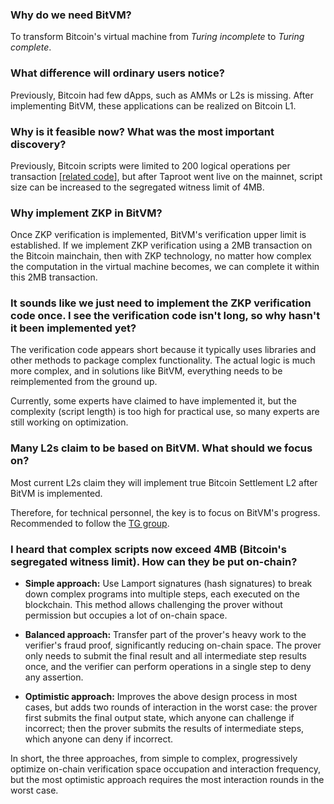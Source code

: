 ### Why do we need BitVM?

To transform Bitcoin's virtual machine from _Turing incomplete_ to _Turing complete_.

### What difference will ordinary users notice?

Previously, Bitcoin had few dApps, such as AMMs or L2s is missing. After implementing BitVM, these applications can be realized on Bitcoin L1.

### Why is it feasible now? What was the most important discovery?

Previously, Bitcoin scripts were limited to 200 logical operations per transaction [[related code](https://github.com/bitcoin/bitcoin/blob/ce56f5621a94dcc2159ebe57e43da727eab18e6c/src/script/interpreter.cpp#L276)], but after Taproot went live on the mainnet, script size can be increased to the segregated witness limit of 4MB.

### Why implement ZKP in BitVM?

Once ZKP verification is implemented, BitVM's verification upper limit is established. If we implement ZKP verification using a 2MB transaction on the Bitcoin mainchain, then with ZKP technology, no matter how complex the computation in the virtual machine becomes, we can complete it within this 2MB transaction.

### It sounds like we just need to implement the ZKP verification code once. I see the verification code isn't long, so why hasn't it been implemented yet?

The verification code appears short because it typically uses libraries and other methods to package complex functionality. The actual logic is much more complex, and in solutions like BitVM, everything needs to be reimplemented from the ground up.

Currently, some experts have claimed to have implemented it, but the complexity (script length) is too high for practical use, so many experts are still working on optimization.

### Many L2s claim to be based on BitVM. What should we focus on?

Most current L2s claim they will implement true Bitcoin Settlement L2 after BitVM is implemented.

Therefore, for technical personnel, the key is to focus on BitVM's progress. Recommended to follow the [TG group](https://t.me/bitVM_chat).

### I heard that complex scripts now exceed 4MB (Bitcoin's segregated witness limit). How can they be put on-chain?

- **Simple approach:** Use Lamport signatures (hash signatures) to break down complex programs into multiple steps, each executed on the blockchain. This method allows challenging the prover without permission but occupies a lot of on-chain space.

- **Balanced approach:** Transfer part of the prover's heavy work to the verifier's fraud proof, significantly reducing on-chain space. The prover only needs to submit the final result and all intermediate step results once, and the verifier can perform operations in a single step to deny any assertion.

- **Optimistic approach:** Improves the above design process in most cases, but adds two rounds of interaction in the worst case: the prover first submits the final output state, which anyone can challenge if incorrect; then the prover submits the results of intermediate steps, which anyone can deny if incorrect.

In short, the three approaches, from simple to complex, progressively optimize on-chain verification space occupation and interaction frequency, but the most optimistic approach requires the most interaction rounds in the worst case.
